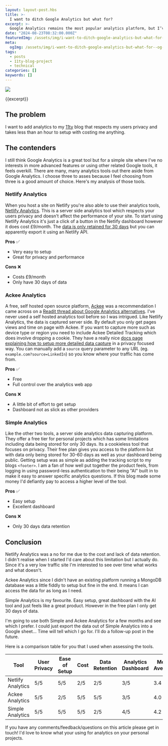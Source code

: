 ```yaml
---
layout: layout-post.hbs
title: >-
  I want to ditch Google Analytics but what for?
excerpt: >-
  Google Analytics remains the most popular analytics platform, but I’ve grown tired of its privacy invasions and performance issues. This post is my journey to find a simple analytics tool that respects both my needs and my users' data.
date: "2024-08-23T08:32:00.000Z"
featuredImg: /assets/img/i-want-to-ditch-google-analytics-but-what-for--featured-img.webp
meta:
  ogImg: /assets/img/i-want-to-ditch-google-analytics-but-what-for--og-img.jpg
tags:
  - posts
  - 11ty-blog-project
  - technical
categories: []
keywords: []
---
```


<!-- *[FE]: Front-End -->

![]({{featuredImg}})

{{excerpt}}

<some text>

## The problem
I want to add analytics to my [11ty](https://www.11ty.dev/) blog that respects my users privacy and takes less than an hour to setup with costing me anything.


## The contenders
I still think Google Analytics is a great tool but for a simple site where I've no interests in more advanced features or using other related Google tools, it feels overkill. There are many, many analytics tools out there aside from Google Analytics. I choose three to asses because I feel choosing from three is a good amount of choice. Here's my analysis of those tools.



### Netlify Analytics
When you host a site on Netlify you're also able to use their analytics tools, [Netlify Analytics](https://www.netlify.com/platform/core/analytics/). This is a server side analytics tool which respects your users privacy and doesn't affect the performance of your site. To start using Netlify Analytics it's just a click of a button in the Netlify dashboard however it does cost £9/month. The [data is only retained for 30 days](https://answers.netlify.com/t/historical-analytics-data-more-than-30-days/26466/30) but you can apparently export it using an Netlify API.

**Pros** ✅
* Very easy to setup
* Great for privacy and performance 

**Cons** ❌
* Costs £9/month
* Only have 30 days of data


### Ackee Analytics 
A free, self hosted open source platform, [Ackee](https://ackee.electerious.com/) was a recommendation I came across on a [Readit thread about Google Analytics alternatives](https://www.reddit.com/r/webdev/comments/qety61/what_is_a_good_lightweight_free_alternative_to/). I've never used a self hosted analytics tool before so I was intrigued. Like Netlify Analytics, the data is captured server side. By default you only get pages views and time on page with Ackee. If you want to capture more such as device type or region you need to include Ackee Detailed Tracking which does involve dropping a cookie. They have a really nice [docs page explaining how to setup more detailed data capture](https://docs.ackee.electerious.com/#/docs/Anonymization#personal-data) in a privacy focused way. You can manually add a `source` query parameter to any URL (eg. `example.com?source=LinkedIn`) so you know where your traffic has come from.

**Pros** ✅
* Free
* Full control over the analytics web app

**Cons** ❌
* A little bit of effort to get setup
* Dashboard not as slick as other providers


### Simple Analytics
Like the other two tools, a server side analytics data capturing platform. They offer a free tier for personal projects which has some limitations including data being stored for only 30 days. Its a cookieless tool that focuses on privacy. Their free plan gives you access to the platform but with data only being stored for 30-60 days as well as your dashboard being public. Getting setup was as simple as adding the tracking script to my blogs `<footer>`. I am a fan of how well put together the product feels, from logging in using password-less authentication to their being "AI" built in to make it easy to answer specific analytics questions. If this blog made some money I'd defiantly pay to access a higher level of the tool.

**Pros** ✅
* Easy setup
* Excellent dashboard

**Cons** ❌
* Only 30 days data retention 



## Conclusion
Netlify Analytics was a no for me due to the cost and lack of data retention. I didn't realise when I started I'd care about this limitation but I actually do. Since it's a very low traffic site I'm interested to see over time what works and what doesn't. 

Ackee Analytics since I didn't have an existing platform running a MongoDB database was a little fiddly to setup but fine in the end. It means I can access the data for as long as I need. 

Simple Analytics is my favourite. Easy setup, great dashboard with the AI tool and just feels like a great product. However in the free plan I only get 30 days of data.

I'm going to use both Simple and Ackee Analytics for a few months and see which I prefer. I could just export the data out of Simple Analytics into a Google sheet... Time will tell which I go for. I'll do a follow-up post in the future. 

Here is a comparison table for you that I used when assessing the tools. 

| Tool                | User Privacy | Ease of Setup | Cost  | Data Retention | Analytics Dashboard | Mean Average |
|---------------------|--------------|---------------|-------|----------------|---------------------|--------------|
| Netlify Analytics   | 5/5          | 5/5           | 2/5   | 2/5            | 3/5                 | 3.4          |
| Ackee Analytics     | 5/5          | 2/5           | 5/5   | 5/5            | 3/5                 | 4.0          |
| Simple Analytics    | 5/5          | 5/5           | 5/5   | 2/5            | 4/5                 | 4.2          |

If you have any comments/feedback/questions on this article please get in touch! I'd love to know what your using for analytics on your personal projects.

